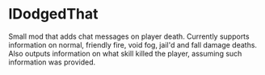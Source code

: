 # IDodgedThat
Small mod that adds chat messages on player death. Currently supports information on normal, friendly fire, void fog, jail'd and fall damage deaths. Also outputs information on what skill killed the player, assuming such information was provided.